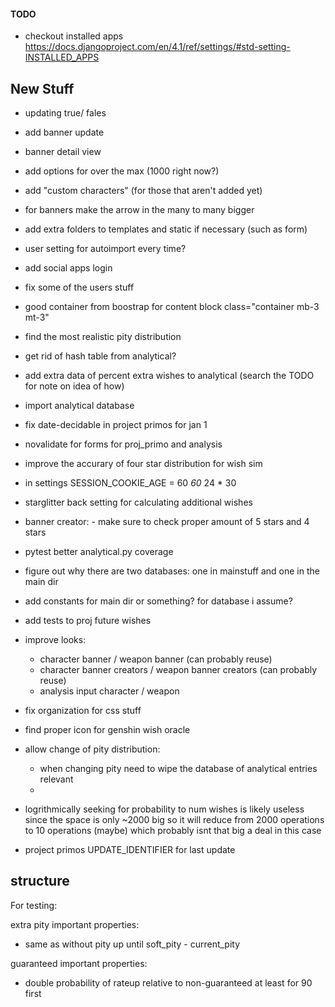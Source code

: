 #### TODO

- checkout installed apps <https://docs.djangoproject.com/en/4.1/ref/settings/#std-setting-INSTALLED_APPS>

## New Stuff

- updating true/ fales
- add banner update
- banner detail view
- add options for over the max (1000 right now?)
- add "custom characters" (for those that aren't added yet)
- for banners make the arrow in the many to many bigger
- add extra folders to templates and static if necessary (such as form)
- user setting for autoimport every time?
- add social apps login
- fix some of the users stuff
- good container from boostrap for content block  class="container mb-3 mt-3"
- find the most realistic pity distribution
- get rid of hash table from analytical?
- add extra data of percent extra wishes to analytical (search the TODO for note on idea of how)
- import analytical database
- fix date-decidable in project primos for jan 1
- novalidate for forms for proj_primo and analysis
- improve the accurary of four star distribution for wish sim

- in settings SESSION_COOKIE_AGE = 60 *60* 24 * 30

- starglitter back setting for calculating additional wishes
- banner creator: - make sure to check proper amount of 5 stars and 4 stars

- pytest better analytical.py coverage
- figure out why there are two databases: one in mainstuff and one in the main dir
- add constants for main dir or something? for database i assume?
- add tests to proj future wishes

- improve looks:
  - character banner / weapon banner (can probably reuse)
  - character banner creators / weapon banner creators (can probably reuse)
  - analysis input character / weapon
- fix organization for css stuff
- find proper icon for genshin wish oracle

- allow change of pity distribution:
  - when changing pity need to wipe the database of analytical entries relevant
  -
- logrithmically seeking for probability to num wishes is likely useless since the space is only ~2000 big so it will reduce from 2000 operations to 10 operations (maybe) which probably isnt that big a deal in this case
- project primos UPDATE_IDENTIFIER for last update

## structure

For testing:

extra pity important properties:

- same as without pity up until soft_pity - current_pity

guaranteed important properties:

- double probability of rateup relative to non-guaranteed at least for 90 first
